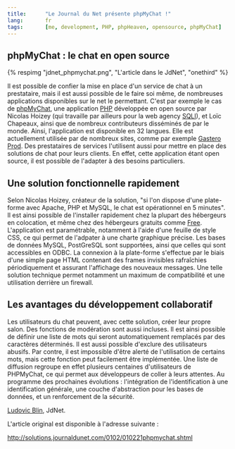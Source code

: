 ```yaml
---
title:      "Le Journal du Net présente phpMyChat !"
lang:       fr
tags:       [me, development, PHP, phpHeaven, opensource, phpMyChat]
---
```



## phpMyChat : le chat en open source

{% respimg "jdnet_phpmychat.png", "L'article dans le JdNet", "onethird" %}

Il est possible de confier la mise en place d'un service de chat à un prestataire, mais il est aussi possible de le faire soi même, de nombreuses applications disponibles sur le net le permettant. C'est par exemple le cas de [phpMyChat](http://www.phpheaven.net/phpmychat:home), une application [PHP](http://www.php.net/) développée en open source par Nicolas Hoizey (qui travaille par ailleurs pour la web agency [SQLI](http://www.sqli.fr/)), et Loïc Chapeaux, ainsi que de nombreux contributeurs disséminés de par le monde. Ainsi, l'application est disponible en 32 langues. Elle est actuellement utilisée par de nombreux sites, comme par exemple [Gastero Prod](http://www.gasteroprod.com/). Des prestataires de services l'utilisent aussi pour mettre en place des solutions de chat pour leurs clients. En effet, cette application étant open source, il est possible de l'adapter à des besoins particuliers.

## Une solution fonctionnelle rapidement

Selon Nicolas Hoizey, créateur de la solution, "si l'on dispose d'une plate-forme avec Apache, PHP et MySQL, le chat est opérationnel en 5 minutes". Il est ainsi possible de l'installer rapidement chez la plupart des hébergeurs en colocation, et même chez des hébergeurs gratuits comme [Free](http://www.free.fr/). L'application est paramétrable, notamment à l'aide d'une feuille de style CSS, ce qui permet de l'adpater à une charte graphique précise. Les bases de données MySQL, PostGreSQL sont supportées, ainsi que celles qui sont accessibles en ODBC. La connexion à la plate-forme s'effectue par le biais d'une simple page HTML contenant des frames invisibles rafraîchies périodiquement et assurant l'affichage des nouveaux messages. Une telle solution technique permet notamment un maximum de compatibilité et une utilisation derrière un firewall.

## Les avantages du développement collaboratif

Les utilisateurs du chat peuvent, avec cette solution, créer leur propre salon. Des fonctions de modération sont aussi incluses. Il est ainsi possible de définir une liste de mots qui seront automatiquement remplacés par des caractères déterminés. Il est aussi possible d'exclure des utilisateurs abusifs. Par contre, il est impossible d'être alerté de l'utilisation de certains mots, mais cette fonction peut facilement être implémentée. Une liste de diffusion regroupe en effet plusieurs centaines d'utilisateurs de PHPMyChat, ce qui permet aux développeurs de coller à leurs attentes. Au programme des prochaines évolutions : l'intégration de l'identification à une identification générale, une couche d'abstraction pour les bases de données, et un renforcement de la sécurité.

[Ludovic Blin](http://solutions.journaldunet.com/contact/redaction.shtml), JdNet.

L'article original est disponible à l'adresse suivante :

<http://solutions.journaldunet.com/0102/010221phpmychat.shtml>
